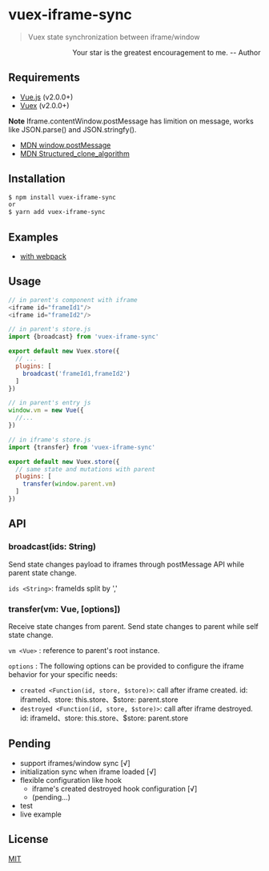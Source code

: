# vuex-iframe-sync

> Vuex state synchronization between iframe/window
<p align="right">Your star is the greatest encouragement to me. -- Author</p>

## Requirements

- [Vue.js](https://vuejs.org) (v2.0.0+)
- [Vuex](http://vuex.vuejs.org) (v2.0.0+)

**Note** Iframe.contentWindow.postMessage has limition on message, works like JSON.parse() and JSON.stringfy().
- [MDN window.postMessage](https://developer.mozilla.org/en-US/docs/Web/API/Window/postMessage)
- [MDN Structured_clone_algorithm](https://developer.mozilla.org/en-US/docs/Web/API/Web_Workers_API/Structured_clone_algorithm)


## Installation

```bash
$ npm install vuex-iframe-sync
or
$ yarn add vuex-iframe-sync
```

## Examples

- [with webpack](https://github.com/L-Chris/vuex-iframe-sync/tree/develop/examples/with-webpack)

## Usage

```js
// in parent's component with iframe
<iframe id="frameId1"/>
<iframe id="frameId2"/>

// in parent's store.js
import {broadcast} from 'vuex-iframe-sync'

export default new Vuex.store({
  // ...
  plugins: [
    broadcast('frameId1,frameId2')
  ]
})

// in parent's entry js
window.vm = new Vue({
  //...
})

// in iframe's store.js
import {transfer} from 'vuex-iframe-sync'

export default new Vuex.store({
  // same state and mutations with parent
  plugins: [
    transfer(window.parent.vm)
  ]
})
```

## API

### broadcast(ids: String)

Send state changes payload to iframes through postMessage API while parent state change.

`ids <String>`: frameIds split by ','

### transfer(vm: Vue, [options])

Receive state changes from parent. Send state changes to parent while self state change.

`vm <Vue>` : reference to parent's root instance.

`options` : The following options can be provided to configure the iframe behavior for your specific needs:
  - `created <Function(id, store, $store)>`: call after iframe created. id: iframeId、store: this.store、$store: parent.store
  - `destroyed <Function(id, store, $store)>`: call after iframe destroyed. id: iframeId、store: this.store、$store: parent.store


## Pending
- support iframes/window sync [√]
- initialization sync when iframe loaded [√]
- flexible configuration like hook
  - iframe's created destroyed hook configuration [√]
  - (pending...)
- test
- live example

## License

[MIT](http://opensource.org/licenses/MIT)